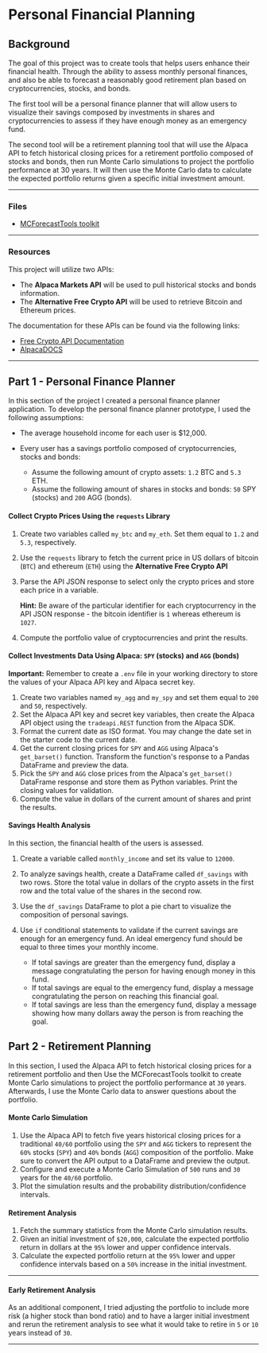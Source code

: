 # Personal Financial Planning

## Background

The goal of this project was to create tools that helps users enhance their financial health. Through the ability to assess monthly personal finances, and also be able to forecast a reasonably good retirement plan based on cryptocurrencies, stocks, and bonds.

The first tool will be a personal finance planner that will allow users to visualize their savings composed by investments in shares and cryptocurrencies to assess if they have enough money as an emergency fund.

The second tool will be a retirement planning tool that will use the Alpaca API to fetch historical closing prices for a retirement portfolio composed of stocks and bonds, then run Monte Carlo simulations to project the portfolio performance at 30 years. It will then use the Monte Carlo data to calculate the expected portfolio returns given a specific initial investment amount.

---

### Files

* [MCForecastTools toolkit](Starter_Code/MCForecastTools.py)

---

### Resources

This project will utilize two APIs:

* The **Alpaca Markets API** will be used to pull historical stocks and bonds information.
* The **Alternative Free Crypto API** will be used to retrieve Bitcoin and Ethereum prices.

The documentation for these APIs can be found via the following links:

* [Free Crypto API Documentation](https://alternative.me/crypto/api/)
* [AlpacaDOCS](https://alpaca.markets/docs/)

---

## Part 1 - Personal Finance Planner

In this section of the project I created a personal finance planner application. To develop the personal finance planner prototype, I used the following assumptions:

* The average household income for each user is $12,000.
* Every user has a savings portfolio composed of cryptocurrencies, stocks and bonds:

  * Assume the following amount of crypto assets: `1.2` BTC and `5.3` ETH.
  * Assume the following amount of shares in stocks and bonds: `50` SPY (stocks) and `200` AGG (bonds).

#### Collect Crypto Prices Using the `requests` Library

1. Create two variables called `my_btc` and `my_eth`. Set them equal to `1.2` and `5.3`, respectively.
2. Use the `requests` library to fetch the current price in US dollars of bitcoin (`BTC`) and ethereum (`ETH`) using the **Alternative Free Crypto API**
3. Parse the API JSON response to select only the crypto prices and store each price in a variable.

   **Hint:** Be aware of the particular identifier for each cryptocurrency in the API JSON response - the bitcoin identifier is `1` whereas ethereum is `1027`.
4. Compute the portfolio value of cryptocurrencies and print the results.

#### Collect Investments Data Using Alpaca: `SPY` (stocks) and `AGG` (bonds)

**Important:** Remember to create a `.env` file in your working directory to store the values of your Alpaca API key and Alpaca secret key.

1. Create two variables named `my_agg` and `my_spy` and set them equal to `200` and `50`, respectively.
2. Set the Alpaca API key and secret key variables, then create the Alpaca API object using the `tradeapi.REST` function from the Alpaca SDK.
3. Format the current date as ISO format. You may change the date set in the starter code to the current date.
4. Get the current closing prices for `SPY` and `AGG` using Alpaca's `get_barset()` function. Transform the function's response to a Pandas DataFrame and preview the data.
5. Pick the `SPY` and `AGG` close prices from the Alpaca's `get_barset()` DataFrame response and store them as Python variables. Print the closing values for validation.
6. Compute the value in dollars of the current amount of shares and print the results.

#### Savings Health Analysis

In this section, the financial health of the users is assessed.

1. Create a variable called `monthly_income` and set its value to `12000`.
2. To analyze savings health, create a DataFrame called `df_savings` with two rows. Store the total value in dollars of the crypto assets in the first row and the total value of the shares in the second row.
3. Use the `df_savings` DataFrame to plot a pie chart to visualize the composition of personal savings.
4. Use `if` conditional statements to validate if the current savings are enough for an emergency fund. An ideal emergency fund should be equal to three times your monthly income.

   * If total savings are greater than the emergency fund, display a message congratulating the person for having enough money in this fund.
   * If total savings are equal to the emergency fund, display a message congratulating the person on reaching this financial goal.
   * If total savings are less than the emergency fund, display a message showing how many dollars away the person is from reaching the goal.

## Part 2 - Retirement Planning

In this section, I used the Alpaca API to fetch historical closing prices for a retirement portfolio and then Use the MCForecastTools toolkit to create Monte Carlo simulations to project the portfolio performance at `30` years. Afterwards, I use the Monte Carlo data to answer questions about the portfolio.

#### Monte Carlo Simulation

1. Use the Alpaca API to fetch five years historical closing prices for a traditional `40/60` portfolio using the `SPY` and `AGG` tickers to represent the `60%` stocks (`SPY`) and `40%` bonds (`AGG`) composition of the portfolio. Make sure to convert the API output to a DataFrame and preview the output.
2. Configure and execute a Monte Carlo Simulation of `500` runs and `30` years for the `40/60` portfolio.
3. Plot the simulation results and the probability distribution/confidence intervals.

#### Retirement Analysis

1. Fetch the summary statistics from the Monte Carlo simulation results.
2. Given an initial investment of `$20,000`, calculate the expected portfolio return in dollars at the `95%` lower and upper confidence intervals.
3. Calculate the expected portfolio return at the `95%` lower and upper confidence intervals based on a `50%` increase in the initial investment.

---

#### Early Retirement Analysis

As an additional component, I tried adjusting the portfolio to include more risk (a higher stock than bond ratio) and to have a larger initial investment and rerun the retirement analysis to see what it would take to retire in `5` or `10` years instead of `30`.

---

